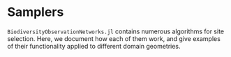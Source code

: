 # Samplers

`BiodiversityObservationNetworks.jl` contains numerous algorithms for site selection. Here, we document how each of them work, and give examples of their functionality applied to different domain geometries.

